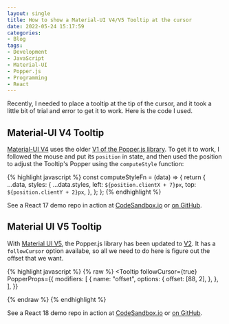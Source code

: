 ```yaml
---
layout: single
title: How to show a Material-UI V4/V5 Tooltip at the cursor
date: 2022-05-24 15:17:59
categories:
- Blog
tags:
- Development
- JavaScript
- Material-UI
- Popper.js
- Programming
- React
---
```

Recently, I needed to place a tooltip at the tip of the cursor, and it took a little bit of trial and error to get it to work. Here is the code I used.

## Material-UI V4 Tooltip

[Material-UI V4](https://v4.mui.com) uses the older [V1 of the Popper.js library](https://popper.js.org/docs/v1/). To get it to work, I followed the mouse and put its `position` in state, and then used the position to adjust the Tooltip's Popper using the `computeStyle` function:

{% highlight javascript %}
const computeStyleFn = (data) => {
  return {
    ...data,
    styles: {
      ...data.styles,
      left: `${position.clientX + 7}px`,
      top: `${position.clientY + 2}px`,
    },
  };
};
{% endhighlight %}

See a React 17 demo repo in action at [CodeSandbox.io](https://codesandbox.io/s/github/kevinashworth/mui-v4-tooltip-demo?file=/src/Demo.js) or [on GitHub](https://github.com/kevinashworth/mui-v4-tooltip-demo).

## Material UI V5 Tooltip

With [Material UI V5](https://mui.com/), the Popper.js library has been updated to [V2](https://popper.js.org/docs/v2/). It has a `followCursor` option availabe, so all we need to do here is figure out the offset that we want.

{% highlight javascript %}
{% raw %}
<Tooltip
  followCursor={true}
  PopperProps={{
    modifiers: [
      {
        name: "offset",
        options: {
          offset: [88, 2],
        },
      },
    ],
  }}
>
{% endraw %}
{% endhighlight %}

See a React 18 demo repo in action at [CodeSandbox.io](https://codesandbox.io/s/github/kevinashworth/mui-v5-tooltip-demo?file=/src/Demo.js) or [on GitHub](https://github.com/kevinashworth/mui-v5-tooltip-demo).
